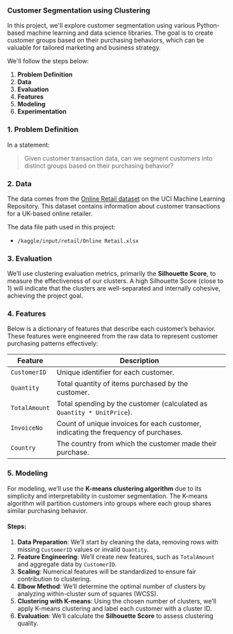 ### Customer Segmentation using Clustering

In this project, we'll explore customer segmentation using various Python-based machine learning and data science libraries. The goal is to create customer groups based on their purchasing behaviors, which can be valuable for tailored marketing and business strategy.

We'll follow the steps below:

1. **Problem Definition**
2. **Data**
3. **Evaluation**
4. **Features**
5. **Modeling**
6. **Experimentation**


### 1. Problem Definition

In a statement:

> Given customer transaction data, can we segment customers into distinct groups based on their purchasing behavior?

### 2. Data

The data comes from the [Online Retail dataset](https://archive.ics.uci.edu/ml/datasets/online+retail) on the UCI Machine Learning Repository. This dataset contains information about customer transactions for a UK-based online retailer.

The data file path used in this project:
- `/kaggle/input/retail/Online Retail.xlsx`

### 3. Evaluation

We’ll use clustering evaluation metrics, primarily the **Silhouette Score**, to measure the effectiveness of our clusters. A high Silhouette Score (close to 1) will indicate that the clusters are well-separated and internally cohesive, achieving the project goal.

### 4. Features

Below is a dictionary of features that describe each customer’s behavior. These features were engineered from the raw data to represent customer purchasing patterns effectively:

| Feature       | Description                                                                                                                                          |
|---------------|------------------------------------------------------------------------------------------------------------------------------------------------------|
| `CustomerID`  | Unique identifier for each customer.                                                                                                                 |
| `Quantity`    | Total quantity of items purchased by the customer.                                                                                                   |
| `TotalAmount` | Total spending by the customer (calculated as `Quantity * UnitPrice`).                                                                               |
| `InvoiceNo`   | Count of unique invoices for each customer, indicating the frequency of purchases.                                                                  |
| `Country`     | The country from which the customer made their purchase.                                                                                             |

### 5. Modeling

For modeling, we’ll use the **K-means clustering algorithm** due to its simplicity and interpretability in customer segmentation. The K-means algorithm will partition customers into groups where each group shares similar purchasing behavior.

#### Steps:
1. **Data Preparation**: We’ll start by cleaning the data, removing rows with missing `CustomerID` values or invalid `Quantity`.
2. **Feature Engineering**: We’ll create new features, such as `TotalAmount` and aggregate data by `CustomerID`.
3. **Scaling**: Numerical features will be standardized to ensure fair contribution to clustering.
4. **Elbow Method**: We’ll determine the optimal number of clusters by analyzing within-cluster sum of squares (WCSS).
5. **Clustering with K-means**: Using the chosen number of clusters, we’ll apply K-means clustering and label each customer with a cluster ID.
6. **Evaluation**: We’ll calculate the **Silhouette Score** to assess clustering quality.

